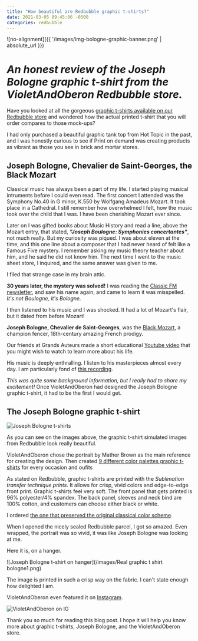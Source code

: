 ```yaml
---
title: "How beautiful are Redbubble graphic t-shirts?"
date: 2021-03-05 09:45:06 -0500
categories: redbubble
---
```



![no-alignment]({{ '/images/img-bologne-graphic-banner.png' | absolute_url }})


# *An honest review of the Joseph Bologne graphic t-shirt from the VioletAndOberon Redbubble store.*


Have you looked at all the gorgeous [graphic t-shirts available on our Redbubble store](https://www.redbubble.com/shop/?iaCode=u-tees&query=violetandoberon&sortOrder=recent&style=m-tee-panel-slim-crew) and wondered how the actual printed t-shirt that you will order compares to those mock-ups?

I had only purchased a beautiful graphic tank top from Hot Topic in the past, and I was honestly curious to see if Print on demand was creating products as vibrant as those you see in brick and mortar stores.

## Joseph Bologne, Chevalier de Saint-Georges, the Black Mozart

Classical music has always been a part of my life. I started playing musical intruments before I could even read. The first concert I attended was the Symphony No.40 in G minor, K.550 by Wolfgang Amadeus Mozart. It took place in a Cathedral. I still remember how overwhelmed I felt, how the music took over the child that I was. I have been cherishing Mozart ever since.

Later on I was gifted books about Music History and read a line, above the Mozart entry, that stated, ***"Joseph Boulogne: Symphonies concertantes"***, not much really. But my curiosity was piqued. I was about eleven at the time, and this one line about a composer that I had never heard of felt like a Famous Five mystery. I remember asking my music theory teacher about him, and he said he did not know him. The next time I went to the music sheet store, I inquired, and the same answer was given to me. 

I filed that strange case in my brain attic. 

**30 years later, the mystery was solved!** I was reading the [Classic FM newsletter](https://www.classicfm.com/discover-music/periods-genres/film-tv/black-mozart-biopic-chevalier-de-saint-georges/), and saw his name again, and came to learn it was misspelled. *It's not Boulogne, it's Bologne.*

I then listened to his music and I was shocked. It had a lot of Mozart's flair, but it dated from before Mozart!

**Joseph Bologne, Chevalier de Saint-Georges**, was the [Black Mozart](https://www.wikiwand.com/en/Chevalier_de_Saint-Georges), a champion fencer, 18th-century amazing French prodigy.

Our friends at Grands Auteurs made a short educational [Youtube video](https://www.google.com/url?sa=t&rct=j&q=&esrc=s&source=web&cd=&cad=rja&uact=8&ved=2ahUKEwi8s8j1wIX0AhUNac0KHd-PD6wQtwJ6BAgGEAM&url=https%3A%2F%2Fwww.youtube.com%2Fwatch%3Fv%3DP4eKVZPXsac&usg=AOvVaw1wdx_byv5Yk_LDwIf_QKrv) that you might wish to watch to learn more about his life.

His music is deeply enthralling. I listen to his masterpieces almost every day. I am particularly fond of [this recording](https://www.youtube.com/watch?v=CqdmuSC1OLw).

*This was quite some background information, but I really had to share my excitement!* Once VioletAndOberon had designed the Joseph Bologne graphic t-shirt, it had to be the first I would get.


## The Joseph Bologne graphic t-shirt

![Joseph Bologne t-shirts](/images/img-gif-bologne-graphic-tees.gif)

As you can see on the images above, the graphic t-shirt simulated images from Redbubble look really beautiful. 

VioletAndOberon chose the portrait by Mather Brown as the main reference for creating the design. Then created [9 different color palettes graphic t-shirts](https://www.redbubble.com/shop/?iaCode=u-tees&query=violetandoberon%20joseph%20bologne&sortOrder=relevant&style=m-tee-panel-slim-crew) for every occasion and oufits

As stated on Redbubble, graphic t-shirts are printed with the *Sublimation transfer technique prints*. It allows for crisp, vivid colors and edge-to-edge front print. Graphic t-shirts feel very soft. The front panel that gets printed is 96% polyester/4% spandex. The back panel, sleeves and neck bind are 100% cotton, and customers can choose either black or white.

I ordered [the one that preserved the original classical color scheme](https://www.redbubble.com/i/t-shirt/Joseph-Bologne-Chevalier-de-Saint-Georges-classical-portrait-by-VioletAndOberon/82480758.1YYVU).

When I opened the nicely sealed Redbubble parcel, I got so amazed. Even wrapped, the portrait was so vivid, it was like Joseph Bologne was looking at me. 

Here it is, on a hanger. 

![Joseph Bologne t-shirt on hanger](/images/Real graphic t shirt bologne1.png)

The image is printed in such a crisp way on the fabric. I can't state enough how delighted I am. 

VioletAndOberon even featured it on [Instagram](https://www.instagram.com/violetandoberon/). 

![VioletAndOberon on IG](/images/img-we-are-on-ig-bologne.png)



Thank you so much for reading this blog post. I hope it will help you know more about graphic t-shirts, Joseph Bologne, and the VioletAndOberon store. 
